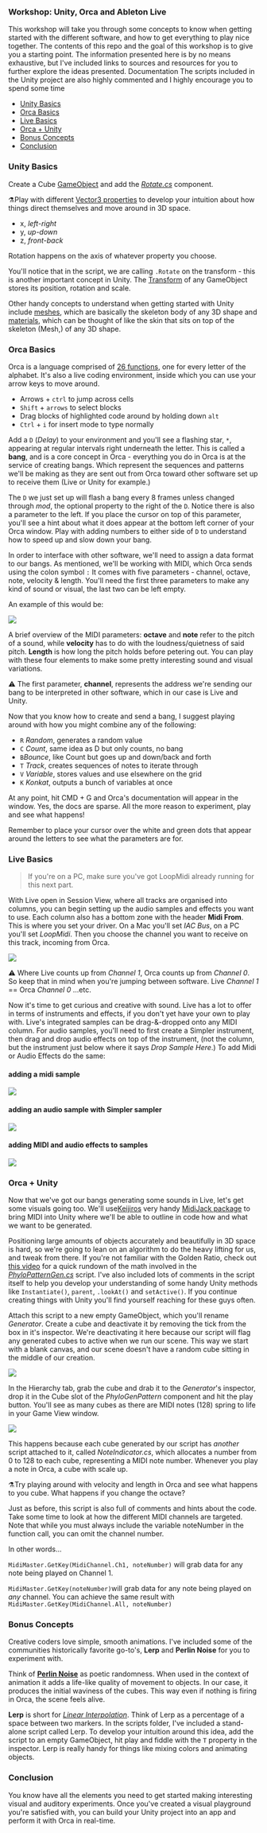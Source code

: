 ﻿### Workshop: Unity, Orca and Ableton Live

This workshop will take you through some concepts to know when getting started with the different software, and how to get everything to play nice together. The contents of this repo and the goal of this workshop is to give you a starting point. The information presented here is by no means exhaustive, but I've included links to sources and resources for you to further  explore the ideas presented. Documentation The scripts included in the Unity project are also highly commented and I highly encourage you to spend some time 

- [Unity Basics](#unity-basics)
- [Orca Basics](#orca-basics)
- [Live Basics](#live-basics)
- [Orca + Unity](#orca-+-unity)
- [Bonus Concepts](#bonus-concepts)
- [Conclusion](#conclusion)

### Unity Basics

Create a Cube [GameObject](https://docs.unity3d.com/560/Documentation/Manual/class-GameObject.html) and add the _[Rotate.cs](https://github.com/elizasj/GenerativeAudioViz_/blob/master/Assets/Scripts/Rotate.cs)_ component. 

⚗️Play with different [Vector3 properties](https://docs.unity3d.com/ScriptReference/Vector3.html) to develop your intuition about how things direct themselves and move around in 3D space.  
- x, _left-right_
- y,  _up-down_
- z, _front-back_

Rotation happens on the axis of whatever property you choose.

You'll notice that in the script, we are calling ```.Rotate```  on the transform - this is another important concept in Unity. The [Transform](https://docs.unity3d.com/ScriptReference/Transform.html) of any GameObject stores its position, rotation and scale. 

Other handy concepts to understand when getting started with Unity include [meshes](https://docs.unity3d.com/Manual/AnatomyofaMesh.html), which are basically the skeleton body of any 3D shape and [materials](https://docs.unity3d.com/Manual/Materials.html), which can be thought of like the skin that sits on top of the skeleton (Mesh,) of any 3D shape.
    
### Orca Basics
Orca is a language comprised of [26 functions](https://github.com/hundredrabbits/Orca), one for every letter of the alphabet. It's also a live coding environment, inside which you can use your arrow keys to move around. 
    
-  Arrows + `ctrl`  to jump across cells
-   `Shift` + `arrows` to select blocks
-   Drag blocks of highlighted code around by holding down `alt` 
-   `Ctrl` + `i` for insert mode to type normally

Add a  `D` (_Delay_) to your environment and you'll see a flashing star, `*`, appearing at regular intervals right underneath the letter. This is called a __bang__, and is a core concept in Orca - everything you do in Orca is at the service of creating bangs. Which represent the sequences and patterns we'll be making as they are sent out from Orca toward other software set up to receive them (Live or Unity for example.) 

The `D` we just set up will flash a bang every 8 frames unless changed through _mod_, the optional property to the right of the `D`. Notice there is also a parameter to the left. If you place the cursor on top of this parameter, you'll see a hint about what it does appear at the bottom left corner of your Orca window. Play with adding numbers to either side of `D` to understand how to speed up and slow down your bang.
    
In order to interface with other software, we'll need to assign a data format to our bangs. As mentioned, we'll be working with MIDI, which Orca sends using the colon symbol `:` It comes with five parameters - channel, octave, note, velocity & length. You'll need the first three parameters to make any kind of sound or visual, the last two can be left empty.

An example of this would be:

![](https://github.com/elizasj/GenerativeAudioViz_/blob/master/Assets/Static/orcademo.gif)

A brief overview of the MIDI parameters:  __octave__ and __note__ refer to the pitch of a sound, while __velocity__ has to do with the loudness/quietness of said pitch. __Length__ is how long the pitch holds before petering out. You can play with these four elements to make some pretty interesting sound and visual variations.

⚠️ The first parameter, __channel__, represents the address we're sending our bang to be interpreted in other software, which in our case is Live and Unity.

Now that you know how to create and send a bang, I suggest playing around with how you might combine any of the following: 

-   `R` _Random_, generates a random value
-   `C` _Count_, same idea as D but only counts, no bang 
-   `B`_Bounce_, like Count but goes up and down/back and forth
-   `T` _Track_, creates sequences of notes to iterate through
-   `V` _Variable_, stores values and use elsewhere on the grid
-   `K` _Konkat_, outputs a bunch of variables at once

At any point, hit CMD + G and Orca's documentation will appear in the window. Yes, the docs are sparse. All the more reason to experiment, play and see what happens! 

Remember to place your cursor over the white and green dots that appear around the letters to see what the parameters are for. 

### Live Basics
>If you're on a PC, make sure you've got LoopMidi already running for this next part. 

With Live open in Session View, where all tracks are organised into columns, you can begin setting up the audio samples and effects you want to use. Each column also has a bottom zone with the header __Midi From__. This is where you set your driver. On a Mac you'll set _IAC Bus_, on a PC you'll set _LoopMidi_. Then you choose the channel you want to receive on this track, incoming from Orca.

![](https://github.com/elizasj/GenerativeAudioViz_/blob/master/Assets/Static/Screenshot%202019-11-18%20at%2017.00.25.png?raw=true)

⚠️ Where Live counts up from _Channel 1_, Orca counts up from _Channel 0_. So keep that in mind when you're jumping between software. Live _Channel 1_ == Orca _Channel 0_ ...etc.

Now it's time to get curious and creative with sound. Live has a lot to offer in terms of instruments and effects, if you don't yet have your own to play with. Live's integrated samples can be drag-&-dropped onto any MIDI column. For audio samples, you'll need to first create a Simpler instrument, then drag and drop audio effects on top of the instrument, (not the column, but the instrument just below where it says _Drop Sample Here_.) To add Midi or Audio Effects do the same:
#### adding a midi sample    
![](https://github.com/elizasj/GenerativeAudioViz_/blob/master/Assets/Static/midisample.gif)

#### adding an audio sample with Simpler sampler
![](https://github.com/elizasj/GenerativeAudioViz_/blob/master/Assets/Static/simplersampling.gif)

#### adding MIDI and audio effects to samples
![](https://github.com/elizasj/GenerativeAudioViz_/blob/master/Assets/Static/addingfx.gif)

### Orca  + Unity
Now that we've got our bangs generating some sounds in Live, let's get some visuals going too.  We'll use[Keijiros](https://twitter.com/_kzr?lang=en) very handy [MidiJack package](https://github.com/keijiro/MidiJack) to bring MIDI into Unity where we'll be able to outline in code how and what we want to be generated. 

Positioning large amounts of objects accurately and beautifully in 3D space is hard, so we're going to lean on an algorithm to do the heavy lifting for us, and tweak from there. If you're not familiar with the Golden Ratio, check out [this video](https://www.youtube.com/watch?v=KWoJgHFYWxY&t=196s) for a quick rundown of the math involved in the _[PhyloPatternGen.cs](https://github.com/elizasj/GenerativeAudioViz_/blob/master/Assets/Scripts/PhyloPatternGen.cs)_  script. I've also included lots of comments in the script itself to help you develop your understanding of some handy Unity methods like `Instantiate()`, `parent`, `.lookAt()` and `setActive()`. If you continue creating things with Unity you'll find yourself reaching for these  guys often.

Attach this script to a new empty GameObject, which you'll rename _Generator_. Create a cube and deactivate it by removing the tick from the box in it's inspector.  We're deactivating it here because our script will flag any generated cubes to active when we run our scene. This way we start with a blank canvas, and our scene doesn't have a random cube sitting in the middle of our creation. 

![](https://github.com/elizasj/GenerativeAudioViz_/blob/master/Assets/Static/Screenshot%202019-11-18%20at%2020.07.29.png?raw=true)

In the Hierarchy tab, grab the cube and drab it to the _Generator_'s inspector, drop it in the Cube slot of the _PhyloGenPattern_ component and hit the play button. You'll see as many cubes as there are MIDI notes (128) spring to life in your Game View window. 

![](https://raw.githubusercontent.com/elizasj/GenerativeAudioViz_/master/Assets/Static/phygen.gif)

This happens because each cube generated by our script has _another_ script attached to it, called _NoteIndicator.cs_, which allocates a number from 0 to 128 to each cube, representing a MIDI note number. Whenever you play a note in Orca, a cube with scale up. 

⚗️Try playing around with velocity and length in Orca and see what happens to you cube. What happens if you change the octave?

Just as before, this script is also full of comments and hints about the code. Take some time to look at how the different MIDI channels are targeted. Note that while you must always include the variable noteNumber in the function call, you can omit the channel number. 

In other words...

`MidiMaster.GetKey(MidiChannel.Ch1, noteNumber)`  will grab data for any note being played on Channel 1.

`MidiMaster.GetKey(noteNumber)`will grab data for any note being played on _any_ channel. You can achieve the same result with `MidiMaster.GetKey(MidiChannel.All, noteNumber)` 

### Bonus Concepts
Creative coders love simple, smooth animations. I've included some of the communities historically favorite go-to's, __Lerp__ and __Perlin Noise__ for you to experiment with.

Think of [__Perlin Noise__](https://en.wikipedia.org/wiki/Perlin_noise) as poetic randomness. When used in the context of animation it adds a life-like quality of movement to objects. In our case, it produces the initial waviness of the cubes. This way even if nothing is firing in Orca, the scene feels alive.

__Lerp__ is short for [_Linear Interpolation_](https://en.wikipedia.org/wiki/Linear_interpolation).  Think of Lerp as a percentage of a space between two markers. In the scripts folder, I've included a stand-alone script called Lerp. To develop your intuition around this idea, add the script to an empty GameObject, hit play and fiddle with the `T` property in the inspector. Lerp is really handy for things like mixing colors and animating objects.

### Conclusion

You know have all the elements you need to get started making interesting visual and auditory experiments. Once you've created a visual playground you're satisfied with, you can build your Unity project into an app and perform it with Orca in real-time.
